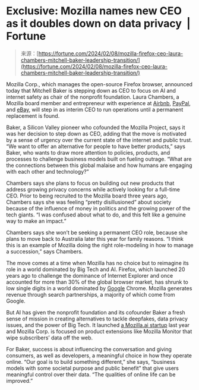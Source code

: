 <!--yml
category: 未分类
date: 2024-05-27 14:42:11
-->

# Exclusive: Mozilla names new CEO as it doubles down on data privacy  | Fortune

> 来源：[https://fortune.com/2024/02/08/mozilla-firefox-ceo-laura-chambers-mitchell-baker-leadership-transition/](https://fortune.com/2024/02/08/mozilla-firefox-ceo-laura-chambers-mitchell-baker-leadership-transition/)

Mozilla Corp., which manages the open-source Firefox browser, announced today that Mitchell Baker is stepping down as CEO to focus on AI and internet safety as chair of the nonprofit foundation. Laura Chambers, a Mozilla board member and entrepreneur with experience at [Airbnb](https://fortune.com/company/airbnb/), [PayPal](https://fortune.com/company/paypal-holdings/), and [eBay](https://fortune.com/company/ebay/), will step in as interim CEO to run operations until a permanent replacement is found.

Baker, a Silicon Valley pioneer who cofounded the Mozilla Project, says it was her decision to step down as CEO, adding that the move is motivated by a sense of urgency over the current state of the internet and public trust. “We want to offer an alternative for people to have better products,” says Baker, who wants to draw more attention to policies, products, and processes to challenge business models built on fueling outrage. “What are the connections between this global malaise and how humans are engaging with each other and technology?”

Chambers says she plans to focus on building out new products that address growing privacy concerns while actively looking for a full-time CEO. Prior to being recruited to the Mozilla board three years ago, Chambers says she was feeling “pretty disillusioned” about society because of the influence of money in politics and the growing power of the tech giants. “I was confused about what to do, and this felt like a genuine way to make an impact.”

Chambers says she won’t be seeking a permanent CEO role, because she plans to move back to Australia later this year for family reasons. “I think this is an example of Mozilla doing the right role-modeling in how to manage a succession,” says Chambers. 

The move comes at a time when Mozilla has no choice but to reimagine its role in a world dominated by Big Tech and AI. Firefox, which launched 20 years ago to challenge the dominance of Internet Explorer and once accounted for more than 30% of the global browser market, has shrunk to low single digits in a world dominated by [Google](https://fortune.com/company/alphabet/) Chrome. Mozilla generates revenue through search partnerships, a majority of which come from Google.

But AI has given the nonprofit foundation and its cofounder Baker a fresh sense of mission in creating alternatives to tackle deepfakes, data privacy issues, and the power of Big Tech. It launched [a Mozilla.ai startup](https://blog.mozilla.org/en/mozilla/introducing-mozilla-ai-investing-in-trustworthy-ai/) last year and Mozilla Corp. is focused on product extensions like Mozilla Monitor that wipe subscribers’ data off the web. 

For Baker, success is about influencing the conversation and giving consumers, as well as developers, a meaningful choice in how they operate online. “Our goal is to build something different,” she says, “business models with some societal purpose and public benefit” that give users meaningful control over their data. “The qualities of online life can be improved.”